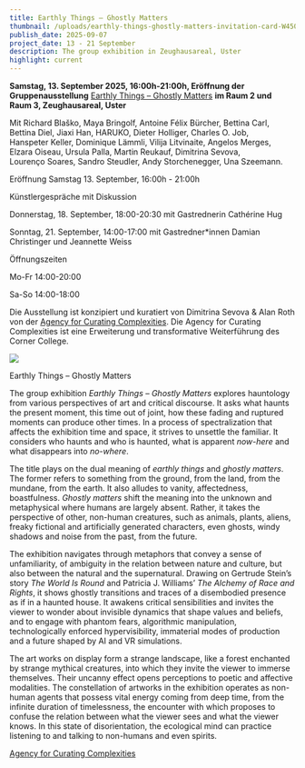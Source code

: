 ```yaml
---
title: Earthly Things – Ghostly Matters
thumbnail: /uploads/earthly-things-ghostly-matters-invitation-card-W450px.webp
publish_date: 2025-09-07
project_date: 13 - 21 September
description: The group exhibition in Zeughausareal, Uster
highlight: current
---
```

**Samstag, 13. September 2025, 16:00h-21:00h, Eröffnung der Gruppenausstellung** [Earthly Things – Ghostly Matters](https://curatingcomplexities.agency/2025/earthly-things-ghostly-matters.html) **im Raum 2 und Raum 3, Zeughausareal, Uster**

Mit Richard Blaško, Maya Bringolf, Antoine Félix Bürcher, Bettina Carl, Bettina Diel, Jiaxi Han, HARUKO, Dieter Holliger, Charles O. Job, Hanspeter Keller, Dominique Lämmli, Vilija Litvinaite, Angelos Merges, Elzara Oiseau, Ursula Palla, Martin Reukauf, Dimitrina Sevova, Lourenço Soares, Sandro Steudler, Andy Storchenegger, Una Szeemann.

Eröffnung Samstag 13. September, 16:00h - 21:00h

Künstlergespräche mit Diskussion

Donnerstag, 18. September, 18:00-20:30 mit Gastrednerin Cathérine Hug

Sonntag, 21. September, 14:00-17:00 mit Gastredner\*innen Damian Christinger und Jeannette Weiss

Öffnungszeiten

Mo-Fr 14:00-20:00

Sa-So 14:00-18:00

Die Ausstellung ist konzipiert und kuratiert von Dimitrina Sevova & Alan Roth von der [Agency for Curating Complexities](https://curatingcomplexities.agency/). Die Agency for Curating Complexities ist eine Erweiterung und transformative Weiterführung des Corner College.

![](/uploads/earthly-things-ghostly-matters-invitation-card-W450px.webp)

Earthly Things – Ghostly Matters

The group exhibition _Earthly Things – Ghostly Matters_ explores hauntology from various perspectives of art and critical discourse. It asks what haunts the present moment, this time out of joint, how these fading and ruptured moments can produce other times. In a process of spectralization that affects the exhibition time and space, it strives to unsettle the familiar. It considers who haunts and who is haunted, what is apparent _now-here_ and what disappears into _no-where_.

The title plays on the dual meaning of _earthly things_ and _ghostly matters_. The former refers to something from the ground, from the land, from the mundane, from the earth. It also alludes to vanity, affectedness, boastfulness. _Ghostly matters_ shift the meaning into the unknown and metaphysical where humans are largely absent. Rather, it takes the perspective of other, non-human creatures, such as animals, plants, aliens, freaky fictional and artificially generated characters, even ghosts, windy shadows and noise from the past, from the future.

The exhibition navigates through metaphors that convey a sense of unfamiliarity, of ambiguity in the relation between nature and culture, but also between the natural and the supernatural. Drawing on Gertrude Stein’s story _The World Is Round_ and Patricia J. Williams’ _The Alchemy of Race and Rights_, it shows ghostly transitions and traces of a disembodied presence as if in a haunted house. It awakens critical sensibilities and invites the viewer to wonder about invisible dynamics that shape values and beliefs, and to engage with phantom fears, algorithmic manipulation, technologically enforced hypervisibility, immaterial modes of production and a future shaped by AI and VR simulations.

The art works on display form a strange landscape, like a forest enchanted by strange mythical creatures, into which they invite the viewer to immerse themselves. Their uncanny effect opens perceptions to poetic and affective modalities. The constellation of artworks in the exhibition operates as non-human agents that possess vital energy coming from deep time, from the infinite duration of timelessness, the encounter with which proposes to confuse the relation between what the viewer sees and what the viewer knows. In this state of disorientation, the ecological mind can practice listening to and talking to non-humans and even spirits.

[Agency for Curating Complexities](https://curatingcomplexities.agency/)
